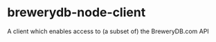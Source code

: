 brewerydb-node-client
=====================

A client which enables access to (a subset of) the BreweryDB.com API